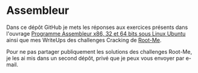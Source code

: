 # Assembleur

Dans ce dépôt GitHub je mets les réponses aux exercices présents dans l'ouvrage [Programme Assembleur x86, 32 et 64 bits sous Linux Ubuntu](https://leria-info.univ-angers.fr/~jeanmichel.richer/assembleur.php) ainsi que mes WriteUps des challenges Cracking de [Root-Me](https://www.root-me.org/fr/Challenges/Cracking/).

Pour ne pas partager publiquement les solutions des challenges Root-Me, je les ai mis dans un second dépôt, privé que je peux vous envoyer par e-mail.
